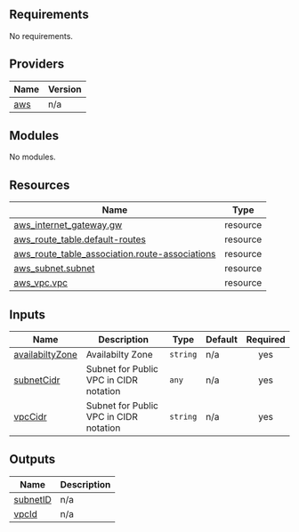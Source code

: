 <!-- BEGIN_TF_DOCS -->
## Requirements

No requirements.

## Providers

| Name | Version |
|------|---------|
| <a name="provider_aws"></a> [aws](#provider\_aws) | n/a |

## Modules

No modules.

## Resources

| Name | Type |
|------|------|
| [aws_internet_gateway.gw](https://registry.terraform.io/providers/hashicorp/aws/latest/docs/resources/internet_gateway) | resource |
| [aws_route_table.default-routes](https://registry.terraform.io/providers/hashicorp/aws/latest/docs/resources/route_table) | resource |
| [aws_route_table_association.route-associations](https://registry.terraform.io/providers/hashicorp/aws/latest/docs/resources/route_table_association) | resource |
| [aws_subnet.subnet](https://registry.terraform.io/providers/hashicorp/aws/latest/docs/resources/subnet) | resource |
| [aws_vpc.vpc](https://registry.terraform.io/providers/hashicorp/aws/latest/docs/resources/vpc) | resource |

## Inputs

| Name | Description | Type | Default | Required |
|------|-------------|------|---------|:--------:|
| <a name="input_availabiltyZone"></a> [availabiltyZone](#input\_availabiltyZone) | Availabilty Zone | `string` | n/a | yes |
| <a name="input_subnetCidr"></a> [subnetCidr](#input\_subnetCidr) | Subnet for Public VPC in CIDR notation | `any` | n/a | yes |
| <a name="input_vpcCidr"></a> [vpcCidr](#input\_vpcCidr) | Subnet for Public VPC in CIDR notation | `string` | n/a | yes |

## Outputs

| Name | Description |
|------|-------------|
| <a name="output_subnetID"></a> [subnetID](#output\_subnetID) | n/a |
| <a name="output_vpcId"></a> [vpcId](#output\_vpcId) | n/a |
<!-- END_TF_DOCS -->